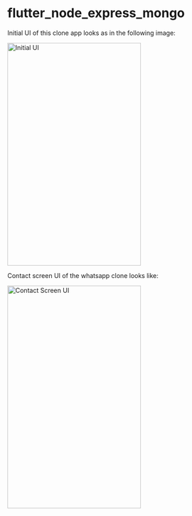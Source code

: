 # flutter_node_express_mongo

Initial UI of this clone app looks as in the following image: 

<img src="https://github.com/PradipKhandare/WhatsApp-Clone-Flutter/assets/121931206/2ee7c021-2aeb-40f2-af57-037725559c9a" alt="Initial UI" width="300" height="500"/>

Contact screen UI of the whatsapp clone looks like:

<img src="https://github.com/user-attachments/assets/b96241a3-1444-41fb-b4da-a7beaf3487fe" alt="Contact Screen UI" width="300" height="500"/>
